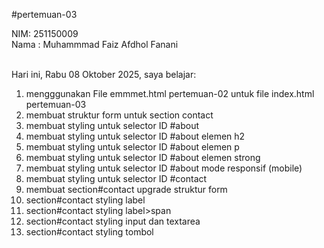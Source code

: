 #pertemuan-03

NIM: 251150009<br>
Nama : Muhammmad Faiz Afdhol Fanani<br><br>

Hari ini, Rabu 08 Oktober 2025, saya belajar:
<ol>
    <li>mengggunakan File emmmet.html pertemuan-02 untuk file index.html pertemuan-03</li>
    <li>membuat struktur form untuk section contact</li>
    <li>membuat styling untuk selector ID #about</li>
    <li>membuat styling untuk selector ID #about elemen h2</li>
    <li>membuat styling untuk selector ID #about elemen p</li>
    <li>membuat styling untuk selector ID #about elemen strong</li>
    <li>membuat styling untuk selector ID #about mode responsif (mobile)</li>
    <li>membuat styling untuk selector ID #contact</li>
    <li>membuat section#contact upgrade struktur form</li>
    <li>section#contact styling label</li>
    <li>section#contact styling label>span</li>
    <li>section#contact styling input dan textarea</li>
    <li>section#contact styling tombol</li>
</ol>
